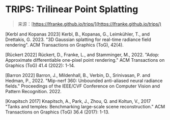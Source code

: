 <!--yml
category: 未分类
date: 2024-05-27 14:43:19
-->

# TRIPS: Trilinear Point Splatting

> 来源：[https://lfranke.github.io/trips/](https://lfranke.github.io/trips/)

[Kerbl and Kopanas 2023] Kerbl, B., Kopanas, G., Leimkühler, T., and Drettakis, G. 2023\. "3D Gaussian splatting for real-time radiance field rendering". ACM Transactions on Graphics (ToG), 42(4).

[Rückert 2022] Rückert, D., Franke, L., and Stamminger, M., 2022\. "Adop: Approximate differentiable one-pixel point rendering." ACM Transactions on Graphics (ToG) 41.4 (2022): 1-14.

[Barron 2022] Barron, J., Mildenhall, B., Verbin, D., Srinivasan, P. and Hedman, P., 2022\. "Mip-nerf 360: Unbounded anti-aliased neural radiance fields." Proceedings of the IEEE/CVF Conference on Computer Vision and Pattern Recognition. 2022.

[Knapitsch 2017] Knapitsch, A., Park, J., Zhou, Q. and Koltun, V., 2017 "Tanks and temples: Benchmarking large-scale scene reconstruction." ACM Transactions on Graphics (ToG) 36.4 (2017): 1-13.